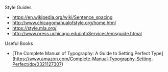 
Style Guides
* https://en.wikipedia.org/wiki/Sentence_spacing
* http://www.chicagomanualofstyle.org/home.html
* https://style.mla.org/
* http://www.press.uchicago.edu/infoServices/emsguide.htmal


Useful Books
* [The Complete Manual of Typography: A Guide to Setting Perfect Type] (https://www.amazon.com/Complete-Manual-Typography-Setting-Perfect/dp/0321127307)



